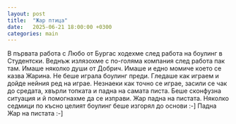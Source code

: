 ```yaml
---
layout: post
title:  "Жар птица"
date:   2025-06-21 18:00:00 +0300
categories: main
---
```

В първата работа с Любо от Бургас ходехме след работа на боулинг в Студентски. 
Веднъж излязохме с по-голяма компания след работа пак там. Имаше няколко души от Добрич. 
Имаше и едно момиче което се казва Жарина. Не беше играла боулинг преди. 
Гледаше как играем и дойде нейния ред на играе. Незнаеки как точно се играе, засили се чак до средата, 
хвърли топката и падна на самата писта. Беше сконфузна ситуация и й помогнахме да се изправи. 
Жар падна на пистата. Няколко седмици по късно целият боулинг беше изгорял до основи :-] 
Падна Жар на пистата :-]